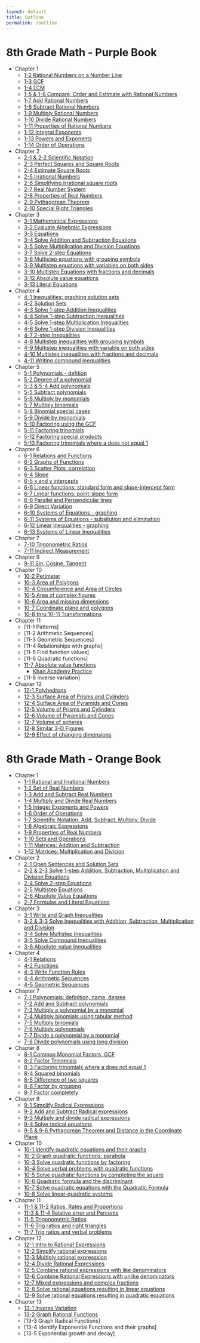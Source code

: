 ```yaml
---
layout: default
title: Outline
permalink: /outline
---
```


# 8th Grade Math - Purple Book

* Chapter 1
    * [1-2 Rational Numbers on a Number Line](1-2-Rational-Numbers-Number-Line)
    * [1-3 GCF](1-3-GCF)
    * [1-4 LCM](1-4-LCM)
    * [1-5 & 1-6 Compare, Order and Estimate with Rational Numbers](1-5&1-6-Compare-Order-Estimate)
    * [1-7 Add Rational Numbers](1-7-Add-Rational-Numbers)
    * [1-8 Subtract Rational Numbers](1-8-Subtract-Rational-Numbers)
    * [1-9 Multiply Rational Numbers](1-9-Multiply-Rational-Numbers)
    * [1-10 Divide Rational Numbers](1-10-Divide-Rationals)
    * [1-11 Properties of Rational Numbers](1-11-Properties-Rational-Numbers)
    * [1-12 Integral Exponents](Purple-1-12-Exponents)
    * [1-13 Powers and Exponents](1-13-Powers-and-Exponents-purple)
    * [1-14 Order of Operations](1-14-Order-of-Operations)
 * Chapter 2
    * [2-1 & 2-2 Scientific Notation](1-7-Scientific-Notation)
    * [2-3 Perfect Squares and Square Roots](2-3-Squares-and-Square-Roots)
    * [2-4 Estimate Square Roots](2-4-Estimating-Square-Roots)
    * [2-5 Irrational Numbers](2-5-Irrational-Numbers)
    * [2-6 Simplifying Irrational square roots](2-6-Square-Roots-Irrational-Numbers)
    * [2-7 Real Number System](2-7-The-Real-Number-System)
    * [2-8 Properties of Real Numbers](2-8-PropertiesofRealNumbers)
    * [2-9 Pythagorean Theorem](2-9-Pythagoreantheorem)
    * [2-10 Special Right Triangles](Special-Right-Triangles)
 * Chapter 3
    * [3-1 Mathematical Expressions](3-1-Mathematical-Expressions)
    * [3-2 Evaluate Algebraic Expressions](3-2-Simplify-Evaluate-Alg-Expressions)
    * [3-3 Equations](3-3-Equations)
    * [3-4 Solve Addition and Subtraction Equations](3-4-add-and-subtract-equations)
    * [3-5 Solve Multiplication and Division Equations](3-5-Mult-Div-Equations)
    * [3-7 Solve 2-step Equations](3-7-twostepequations)
    * [3-8 Multistep equations with grouping symbols](3-8-MultistepGroupingSymbols)
    * [3-9 Multistep equations with variables on both sides](3-9-MultistepVariablesBothSides)
    * [3-10 Multistep Equations with fractions and decimals](3-10-Multistep-Equations-Frac-Dec)
    * [3-12 Absolute value equations](2-6-AbsoluteValue)
    * [3-13 Literal Equations](2-7-3-13-LiteralEquations)
 * Chapter 4
    * [4-1 Inequalities: graphing solution sets](3-1&4-1-Inequalities)
    * [4-2 Solution Sets](4-2-InequalitiesSolutionSet)
    * [4-3 Solve 1-step Addition Inequalities](4-3-Solve-addition-inequality)
    * [4-4 Solve 1-step Subtraction Inequalities](4-4-Subtraction-Inequality)
    * [4-5 Solve 1-step Multiplication Inequalities](4-5-Multiplication-Inequalities)
    * [4-6 Solve 1-step Division Inequalities](4-6-Division-Inequalities)
    * [4-7 2-step Inequalities](4-7-twostep-inequalities)
    * [4-8 Multistep inequalities with grouping symbols](4-8-MultistepInequalities)
    * [4-9 Multistep inequalities with variable on both sides](4-9-MultistepVariables-both-sides)
    * [4-10 Multistep inequalities with fractions and decimals](4-10-MultistepInequalities-fractions-decimals)
    * [4-11 Writing compound inequalities](CompoundInequalities-4-11)
 * Chapter 5
    * [5-1 Polynomials - defition](5-1-Polynomials)
    * [5-2 Degree of a polynomial](5-2-Degree-Polynomial)
    * [5-3 & 5-4 Add polynomials](5-3-&-5-4-Add-Polynomials)
    * [5-5 Subtract polynomials](5-5-Subtract-Polynomials)
    * [5-6 Multiply by monomials](5-6-Multiply-Monomials)
    * [5-7 Multiply binomials](5-7-Multiply-binomials)
    * [5-8 Binomial special cases](5-8-Binomial-Special-Cases)
    * [5-9 Divide by monomials](5-9-Divide-Monomials)
    * [5-10 Factoring using the GCF](5-10-Factor-UsingGCF)
    * [5-11 Factoring trinomials](5-11-Factoring-Trinomials)
    * [5-12 Factoring special products](5-12-Factoring-Special-Products)
    * [5-13 Factoring trinomials where a does not equal 1](5-13-Factoring-Trinomials)
  * Chapter 6
    * [6-1 Relations and Functions](6-1-RelationsFunctions)
    * [6-2 Graphs of Functions](6-2-GraphsFunctions)
    * [6-3 Scatter Plots, correlation](6-3-ScatterPlots)
    * [6-4 Slope](6-4-Slope)
    * [6-5 x and y intercepts](6-5-x-y-intercepts)
    * [6-6 Linear functions: standard form and slope-intercept form](6-6-LinearEquations)
    * [6-7 Linear functions: point-slope form](6-7-Point-slope-Form)
    * [6-8 Parallel and Perpendicular lines](6-8-Parallel-Perpendicular)
    * [6-9 Direct Variation](6-9-Direct-Variation)
    * [6-10 Systems of Equations - graphing](6-10-Systems-of-Linear-Equations-Graphing)
    * [6-11 Systems of Equations - subsitution and elimination](6-11-Systems-of-Equations-Substitution-Elimination)
    * [6-12 Linear Inequalities - graphing](6-12-Linear-Inequality-Two-Variables)
    * [6-13 Systems of Linear Inequalities](6-13-Systems-Linear-Inequalities)
  * Chapter 7
    * [7-10 Trigonometric Ratios](7-10-Trigonometric-Ratios)
    * [7-11 Indirect Measurement](7-11-Indirect-Measurement)
  * Chapter 9
    * [9-11 Sin, Cosine, Tangent](9-11-Angles-Elev-Dep)
  * Chapter 10
    * [10-2 Perimeter](10-2-Perimeter)
    * [10-3 Area of Polygons](10-3-Area-Polygons)
    * [10-4 Circumference and Area of Circles](10-4-CircumferenceArea)
    * [10-5 Area of complex figures](10-5-Area-Complex-Figures)
    * [10-6 Area and missing dimensions](10-6-Area-Missing-Dimensions)
    * [10-7 Coordinate plane and polygons](10-7-Coordinate-Plane-Polygons)
    * [10-8 thru 10-11 Transformations](10-8-Transformations)
 * Chapter 11
    * [11-1 Patterns]
    * [11-2 Arithmetic Sequences]
    * [11-3 Geometric Sequences]
    * [11-4 Relationships with graphs]
    * [11-5 Find function values]
    * [11-6 Quadratic functions]
    * [11-7 Absolute value functions](11-7-Other-Nonlinear-Functions)
      * [Khan Academy Practice](AbsoluteValueEquations)
    * [11-8 Inverse variation]
 * Chapter 12
    * [12-1 Polyhedrons](12-1-Polyhedrons)
    * [12-3 Surface Area of Prisms and Cylinders](12-3-SurfaceAreaPrismsCylinders)
    * [12-4 Surface Area of Pyramids and Cones](12-4-SurfaceAreaofPyramidsCones)
    * [12-5 Volume of Prisms and Cylinders](12-5-volume-of-prisms-and-cylinders)
    * [12-6 Volume of Pyramids and Cones](12-6-Volume-Pyramids-Cones)
    * [12-7 Volume of spheres](12-7-VolumeSpheres)
    * [12-8 Similar 3-D Figures](12-8-Similar-Figures)
    * [12-9 Effect of changing dimensions](12-9-Effects-of-Changing-Dimension)
 

# 8th Grade Math - Orange Book
* Chapter 1
   * [1-1 Rational and Irrational Numbers](1-1-Rational-Irrational)
   * [1-2 Set of Real Numbers](1-2-orange)
   * [1-3 Add and Subtract Real Numbers](1-3-orange)
   * [1-4 Multiply and Divide Real Numbers](1-4-Multiply-Divide-Real)
   * [1-5 Integer Exponents and Powers](1-5-Integer-Exponents)
   * [1-6 Order of Operations](1-6-Order-of-Operations)
   * [1-7 Scientific Notation, Add, Subtract, Multiply, Divide](1-7-Scientific-Notation)
   * [1-8 Algebraic Expressions](3-2-Simplify-Evaluate-Alg-Expressions)
   * [1-9 Properties of Real Numbers](1-11-Properties-Rational-Numbers)
   * [1-10 Sets and Operations](1-10-Sets-and-Operations)
   * [1-11 Matrices: Addition and Subtraction](1-11-Matrices)
   * [1-12 Matrices: Multiplication and Division](1-12-Operations-Matrices-Multiplication)
 * Chapter 2
   * [2-1 Open Sentences and Solution Sets](2-1-OpenSentences)
   * [2-2 & 2-3 Solve 1-step Addition, Subtraction, Multiplication and Division Equations](2-2&2-3Solving-Equations)
   * [2-4 Solve 2-step Equations](2-4-Solve-2-Operations)
   * [2-5 Multistep Equations](2-5-Multistep-Equations)
   * [2-6 Absolute Value Equations](2-6-AbsoluteValue)
   * [2-7 Formulas and Literal Equations](2-7-3-13-LiteralEquations)
 * Chapter 3
   * [3-1 Write and Graph Inequalities](3-1&4-1-Inequalities)
   * [3-2 & 3-3 Solve Inequalities with Addition, Subtraction, Multiplication and Division](3-2-3-3-SolveInequalities)
   * [3-4 Solve Multistep Inequalities](3-4-Solve-Multistep-Inequalities)
   * [3-5 Solve Compound Inequalities](3-5-Solve-Compound-Inequality)
   * [3-6 Absolute-value Inequalities](3-6-Absolute-Value-Inequalities)
 * Chapter 4
   * [4-1 Relations](4-1-Introduction-to-Relations)
   * [4-2 Functions](4-2-Introduction-Functions)
   * [4-3 Write Function Rules](4-3-WriteFunctionRules)
   * [4-4 Arithmetic Sequences](4-4-ArithmeticSequences)
   * [4-5 Geometric Sequences](4-5-GeometricSequences)
 * Chapter 7
   * [7-1 Polynomials: definition, name, degree](7-1-Introduction-to-Polynomials)
   * [7-2 Add and Subtract polynomials](7-2-Add-Subtract-Polynomials)
   * [7-3 Multiply a polynomial by a monomial](7-3-Multiply-Polynomial-Monomial)
   * [7-4 Multiply binomials using tabular method](7-4-Tabular-Binomial-Multiplication)
   * [7-5 Multiply binomials](7-5-Multiply-Binomials)
   * [7-6 Multiply polynomials](7-6-Multiply-Polynomials)
   * [7-7 Divide a polynomial by a monomial](7-7-Divide-Polynomial-by-Monomial)
   * [7-8 Divide polynomials using long division](7-8-Polynomial-long-division)
 * Chapter 8
   * [8-1 Common Monomial Factors, GCF](8-1-Factor-Polynomials)
   * [8-2 Factor Trinomials](8-2-Factor-Trinomials)
   * [8-3 Factoring trinomials where a does not equal 1](8-3-Factor-Trinomials-Coefficient-Not-1)
   * [8-4 Squared binomials](8-4-Factor-Perfect-Square-Trinomial)
   * [8-5 Difference of two squares](8-5-Factoring-Difference-Two-Squares)
   * [8-6 Factor by grouping](8-6-Factor-by-Grouping)
   * [8-7 Factor completely](7-8-Factor-Completely)
 * Chapter 9
   * [9-1 Simplify Radical Expressions](9-1-Simplify-Radical-Expressions)
   * [9-2 Add and Subtract Radical expressions](9-2-Add-Subtract-Radicals)
   * [9-3 Multiply and divide radical expressions](9-3-Multiply-Divide-Radicals)
   * [9-4 Solve radical equations](9-4-Radical-Equations)
   * [9-5 & 9-6 Pythagorean Theorem and Distance in the Coordinate Plane](9-5&9-6Pythag-Distance-Coordinate-Plane)
 * Chapter 10
   * [10-1 Identify quadratic equations and their graphs](10-1-QuadraticFunctionsGraphs)
   * [10-2 Graph quadratic functions: parabola](GraphQuadraticFunctions)
   * [10-3 Solve quadratic functions by factoring](10-3-SolveQuadratic-Factoring)
   * [10-4 Solve verbal problems with quadratic functions](10-4-Verbal-Problems-Quadratics)
   * [10-5 Solve quadratic functions by completing the square](10-5-Quadratic-Completing-Square)
   * [10-6 Quadratic formula and the discriminant](10-6-Quadratics-Discriminant)
   * [10-7 Solve quadratic equations with the Quadratic Formula](10-7-QuadraticFormula)
   * [10-8 Solve linear-quadratic systems](10-8-Quadratic-LinearSystems)
 * Chapter 11
   * [11-1 & 11-2 Ratios, Rates and Proportions](11-1-RatioRatesProportions)
   * [11-3 & 11-4 Relative error and Percents](11-3-4-RelativeError-Percents)
   * [11-5 Trigonometric Ratios](11-5-Trig-Ratios)
   * [11-6 Trig ratios and right triangles](11-6-TrigPractice)
   * [11-7 Trig ratios and verbal problems](11-7-Trig-Ratios-Verbal-Problems)
 * Chapter 12
   * [12-1 Intro to Rational Expressions](12-1-Rational-Expresssions)
   * [12-2 Simplify rational expressions](12-2-Simplify-Rational-Expression)
   * [12-3 Multiply rational expresssion](12-2-Multiply-Rational-Expressions)
   * [12-4 Divide Rational Expressions](12-4-divide-rationals)
   * [12-5 Combine rational expressions with like denominators](12-5-Like-Denominators)
   * [12-6 Combine Rational Expressions with unlike denominators](12-6-Unlike-Denominators)
   * [12-7 Mixed expressions and complex fractions](12-7-Mixed-Expressions)
   * [12-8 Solve rational equations resulting in linear equations](12-8-Rational-Equations)
   * [12-9 Solve rational equations resulting in quadratic equations](12-9-Rational-Equations2)
 * Chapter 13
   * [13-1 Inverse Variation](13-1-Inverse-Variation)
   * [13-2 Graph Rational Functions](13-2-GraphRationalFunctions)
   * [13-3 Graph Radical Functions]
   * [13-4 Identify Exponential Functions and their graphs]
   * [13-5 Exponential growth and decay]
   
